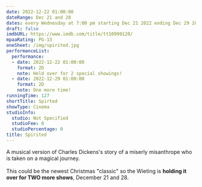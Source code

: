 ```yaml
---
date: 2022-12-22 01:00:00
dateRange: Dec 21 and 28
dates: every Wednesday at 7:00 pm starting Dec 21 2022 ending Dec 29 2022
draft: false
imdbURL: https://www.imdb.com/title/tt10999120/
mpaaRating: PG-13
oneSheet: /img/spirited.jpg
performanceList:
  performance:
  - date: 2022-12-22 01:00:00
    format: 2D
    note: Held over for 2 special showings!
  - date: 2022-12-29 01:00:00
    format: 2D
    note: One more time!
runningTime: 127
shortTitle: Spirted
showType: Cinema
studioInfo:
  studio: Not Specified
  studioFee: 0
  studioPercentage: 0
title: Spirited
---
```


A musical version of Charles Dickens's story of a miserly misanthrope who is taken on a magical journey.  <br/><br/>This could be the newest Christmas "classic" so the Wieting is **holding it over for TWO more shows**, December 21  and 28.